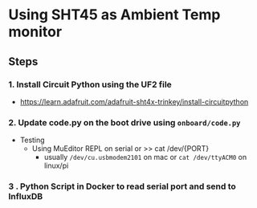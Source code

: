 # Using SHT45 as Ambient Temp monitor

## Steps
### 1. Install Circuit Python using the UF2 file 
  - https://learn.adafruit.com/adafruit-sht4x-trinkey/install-circuitpython
### 2. Update code.py on the boot drive using `onboard/code.py`
* Testing   
   * Using MuEditor REPL on serial or  >> cat /dev/{PORT}
       * usually  `/dev/cu.usbmodem2101` on mac or `cat /dev/ttyACM0` on linux/pi

### 3 . Python Script in Docker to read serial port and send to InfluxDB

